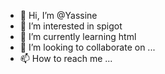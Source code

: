 - 👋 Hi, I’m @Yassine
- 👀 I’m interested in spigot
- 🌱 I’m currently learning html
- 💞️ I’m looking to collaborate on ...
- 📫 How to reach me ...

<!---
Chatore/Chatore is a ✨ special ✨ repository because its `README.md` (this file) appears on your GitHub profile.
You can click the Preview link to take a look at your changes.
--->
